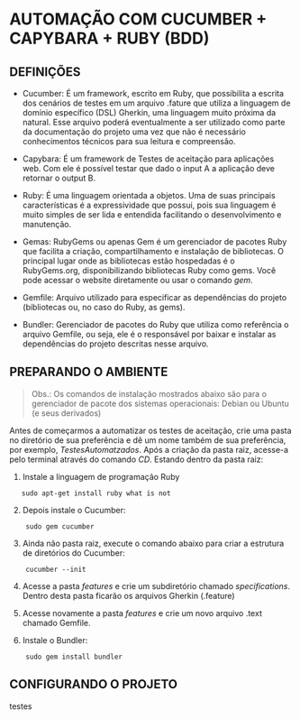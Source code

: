 # AUTOMAÇÃO COM CUCUMBER + CAPYBARA + RUBY (BDD)

## DEFINIÇÕES

* Cucumber: É um framework, escrito em Ruby, que possibilita a escrita dos cenários de testes em um arquivo .fature que utiliza a linguagem de domínio específico (DSL) Gherkin, uma linguagem muito próxima da natural. Esse arquivo poderá eventualmente a ser utilizado como parte da documentação do projeto uma vez que não é necessário conhecimentos técnicos para sua leitura e compreensão. 

* Capybara: É um framework de Testes de aceitação para aplicações web. Com ele é possível testar que dado o input A a aplicação deve retornar o output B.

* Ruby: É uma linguagem orientada a objetos. Uma de suas principais características é a expressividade que possui, pois sua linguagem é muito simples de ser lida e entendida facilitando o desenvolvimento e manutenção.

* Gemas: RubyGems ou apenas Gem é um gerenciador de pacotes Ruby que facilita a criação, compartilhamento e instalação de bibliotecas. O principal lugar onde as bibliotecas estão hospedadas é o RubyGems.org, disponibilizando bibliotecas Ruby como gems. Você pode acessar o website diretamente ou usar o comando *gem*.

* Gemfile: Arquivo utilizado para especificar as dependências do projeto (bibliotecas ou, no caso do Ruby, as gems).

* Bundler: Gerenciador de pacotes do Ruby que utiliza como referência o arquivo Gemfile, ou seja, ele é o responsável por baixar e instalar as dependências do projeto descritas nesse arquivo.


## PREPARANDO O AMBIENTE

> Obs.: Os comandos de instalação mostrados abaixo são para o gerenciador de pacote dos sistemas operacionais: Debian ou Ubuntu (e seus derivados)

Antes de começarmos a automatizar os testes de aceitação, crie uma pasta no diretório de sua preferência e dê um nome também de sua preferência, por exemplo, *TestesAutomatzados*. Após a criação da pasta raiz, acesse-a pelo terminal através do comando *CD*. Estando dentro da pasta raiz:

1. Instale a linguagem de programação Ruby

~~~~
   sudo apt-get install ruby what is not 
~~~~

2. Depois instale o Cucumber: 

~~~~
    sudo gem cucumber
~~~~

3. Ainda não pasta raiz, execute o comando abaixo para criar a estrutura de diretórios do Cucumber: 

~~~~
    cucumber --init
~~~~

4. Acesse a pasta _features_ e crie um subdiretório chamado *specifications*. Dentro desta pasta ficarão os arquivos Gherkin (.feature)

5. Acesse novamente a pasta _features_ e crie um novo arquivo .text chamado Gemfile.

6. Instale o Bundler:

~~~~
    sudo gem install bundler
~~~~

## CONFIGURANDO O PROJETO

testes


